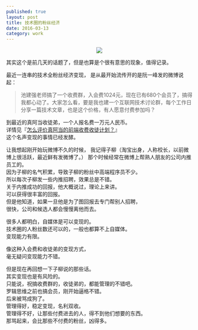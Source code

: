 ```yaml
---
published: true
layout: post
title: 技术圈的粉丝经济
date: 2016-03-13
category: work
---
```

  
<center>        
<img src="http://7viirv.com1.z0.glb.clouddn.com/money.jpg" class="photo"></img>      
</center>        
  
其实这个是前几天的话题了，但是也算是个很有意思的现象，值得记录。  
  
最近一连串的技术全粉丝经济变现，
是从最开始流传开的是阮一峰发的微博说起：  
  
> 池建强老师搞了一个收费群，入会费1024元，现在已有680个会员了，搞得我都心动了。大家怎么看，要是我也建一个互联网技术讨论群，每个工作日分享一篇技术文章，也是这个价格，有人愿意付费参加吗？  
  
到最近的真阿当收徒弟，一个人报名费一万元人民币。  
详情见『[怎么评价真阿当的前端收费收徒计划？]』  
这个名声变现的事情已经发酵。  

让我想起刚开始玩微博不久的时候，
我记得子柳（淘宝出身，人称校长，以前微博上很活跃，最近鲜有发微博了。）
那个时候经常在微博上帮熟人朋友的公司内推员工的。  
因为子柳的名气积累，导致子柳的粉丝中高端程序员不少。  
所以每次子柳发一些内推招聘，效果总是不错。   
关于内推成功的回报，他大概说过，理论上来讲。  
可以获得很丰富的回报。  
但是他知道，如果一旦他是为了图回报去专门帮别人招聘，  
很快，公司和候选人都会慢慢离他而去。  
  
很多人都明白，自媒体是可以变现的。  
技术圈的人粉丝数还可以的，一般也都算不上自媒体。  
变现能力有限。  
  
像这种入会费和收徒弟的变现方式，  
毫无疑问变现能力不错。  
  
但是现在再回想一下子柳说的那些话。  
其实变现也是有风险的。  
只能说，祝搞收费群的，收徒弟的，都能管理的不错吧。  
罗辑思维之前也搞会员，刚开始逼格不错。  
后来被骂成狗了。  
管理得好，稳定变现，名利双收。  
管理得不好，让那些付费进去的人，得不到他们想要的东西。  
那骂起来，会比那些不付费的粉丝，凶得多。   
  
[怎么评价真阿当的前端收费收徒计划？]:https://www.zhihu.com/question/41112707  

